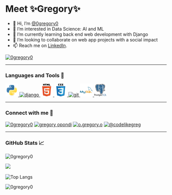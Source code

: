 # Meet ✨Gregory✨

<!--- ![GREGORY README](https://user-images.githubusercontent.com/91679905/195034610-92f584d9-2b7d-4f37-8ce9-3aaa9dcecf89.png) --->

- 👋 Hi, I’m [@0gregory0](https://linktr.ee/o.gregory.o)
- 👀 I’m interested in Data Science: AI and ML
- 🌱 I’m currently learning back end web development with Django
- 💞️ I’m looking to collaborate on web app projects with a social impact
- 📫 Reach me on [LinkedIn](https://www.linkedin.com/in/gregory-opondi-03b98b197/).

<!---
0gregory0/0gregory0 is a ✨ special ✨ repository because its `README.md` (this file) appears on your GitHub profile.
You can click the Preview link to take a look at your changes.
--->

<!-- <p align="left"> <a href="https://github.com/ryo-ma/github-profile-trophy"><img src="https://github-profile-trophy.vercel.app/?username=0gregory0" alt="0gregory0" /></a> </p> -->

<p align="left"> <a href="https://twitter.com/0gregory0" target="blank"><img src="https://img.shields.io/twitter/follow/0gregory0?logo=twitter&style=for-the-badge" alt="0gregory0" /></a> </p>

<hr>

<h3 align="left">Languages and Tools 🧰</h3>
<p align="left">
  <a href="https://www.python.org" target="_blank" rel="noreferrer"> <img src="https://raw.githubusercontent.com/devicons/devicon/master/icons/python/python-original.svg" alt="python" width="40" height="40"/> </a>
  <a href="https://www.djangoproject.com/" target="_blank" rel="noreferrer"> <img src="https://cdn.worldvectorlogo.com/logos/django.svg" alt="django" width="40" height="40"/> </a>
  <a href="https://www.w3.org/html/" target="_blank" rel="noreferrer"> <img src="https://raw.githubusercontent.com/devicons/devicon/master/icons/html5/html5-original-wordmark.svg" alt="html5" width="40" height="40"/> </a>
  <a href="https://www.w3schools.com/css/" target="_blank" rel="noreferrer"> <img src="https://raw.githubusercontent.com/devicons/devicon/master/icons/css3/css3-original-wordmark.svg" alt="css3" width="40" height="40"/> </a> 
  <a href="https://git-scm.com/" target="_blank" rel="noreferrer"> <img src="https://www.vectorlogo.zone/logos/git-scm/git-scm-icon.svg" alt="git" width="40" height="40"/> </a>
  <a href="https://www.mysql.com/" target="_blank" rel="noreferrer"> <img src="https://raw.githubusercontent.com/devicons/devicon/master/icons/mysql/mysql-original-wordmark.svg" alt="mysql" width="40" height="40"/> </a> <a href="https://www.postgresql.org" target="_blank" rel="noreferrer"> <img src="https://raw.githubusercontent.com/devicons/devicon/master/icons/postgresql/postgresql-original-wordmark.svg" alt="postgresql" width="40" height="40"/> </a>  </p>

<hr>

<h3 align="left">Connect with me 📲</h3>
<p align="left">
<a href="https://twitter.com/0gregory0" target="blank"><img align="center" src="https://raw.githubusercontent.com/rahuldkjain/github-profile-readme-generator/master/src/images/icons/Social/twitter.svg" alt="0gregory0" height="30" width="40" /></a>
<a href="https://www.linkedin.com/in/gregory-opondi-03b98b197/" target="blank"><img align="center" src="https://raw.githubusercontent.com/rahuldkjain/github-profile-readme-generator/master/src/images/icons/Social/linked-in-alt.svg" alt="gregory opondi" height="30" width="40" /></a>
<a href="https://instagram.com/o.gregory.o" target="blank"><img align="center" src="https://raw.githubusercontent.com/rahuldkjain/github-profile-readme-generator/master/src/images/icons/Social/instagram.svg" alt="o.gregory.o" height="30" width="40" /></a>
<a href="https://hashnode.com/@codelikegreg" target="blank"><img align="center" src="https://raw.githubusercontent.com/rahuldkjain/github-profile-readme-generator/master/src/images/icons/Social/hashnode.svg" alt="@codelikegreg" height="30" width="40" /></a>
</p>

<hr>

<h3 align="left">GitHub Stats 📈</h3>
<p><img align="center" src="https://github-readme-streak-stats.herokuapp.com/?user=0gregory0&theme=dark" alt="0gregory0" /></p>

<picture>
<img src="https://github-readme-stats.vercel.app/api?username=0gregory0&show_icons=true&theme=github_dark" />
</picture> 

![Top Langs](https://github-readme-stats.vercel.app/api/top-langs/?username=0gregory0&layout=compact&theme=transparent)

<p align="left"> <img src="https://komarev.com/ghpvc/?username=0gregory0&label=Profile%20views&color=0e75b6&style=flat" alt="0gregory0" /> </p>
